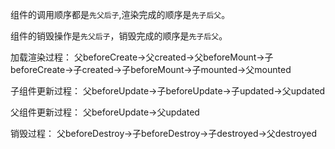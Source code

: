 组件的调用顺序都是`先父后子`,渲染完成的顺序是`先子后父`。

组件的销毁操作是`先父后子`，销毁完成的顺序是`先子后父`。





 加载渲染过程：
 父beforeCreate->父created->父beforeMount->子beforeCreate->子created->子beforeMount->子mounted->父mounted

 子组件更新过程：
 父beforeUpdate->子beforeUpdate->子updated->父updated

 父组件更新过程：
 父beforeUpdate->父updated

 销毁过程：
 父beforeDestroy->子beforeDestroy->子destroyed->父destroyed


